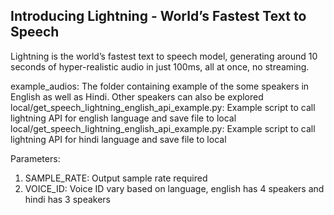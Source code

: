 ## Introducing Lightning - World’s Fastest Text to Speech

Lightning is the world’s fastest text to speech model, generating around 10 seconds of hyper-realistic audio in just 100ms, all at once, no streaming.

example_audios: The folder containing example of the some speakers in English as well as Hindi. Other speakers can also be explored
local/get_speech_lightning_english_api_example.py: Example script to call lightning API for english language and save file to local
local/get_speech_lightning_english_api_example.py: Example script to call lightning API for hindi language and save file to local

Parameters: 

1. SAMPLE_RATE: Output sample rate required 
2. VOICE_ID: Voice ID vary based on language, english has 4 speakers and hindi has 3 speakers